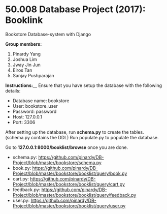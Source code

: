 # 50.008 Database Project (2017): Booklink
Bookstore Database-system with Django 

<b>Group members:</b>
1) Pinardy Yang 
2) Joshua Lim
3) Jway Jin Jun 
4) Eiros Tan
5) Sanjay Pushparajan

<b>Instructions:</b>__
Ensure that you have setup the database with the following details:
- Database name: bookstore
- User: bookstore_user
- Password: password
- Host: 127.0.0.1
- Port: 3306

After setting up the database, run <b>schema.py</b> to create the tables. (schema.py contains the DDL)
Run populate.py to populate the database.

Go to <b>127.0.0.1:8000/booklist/browse</b> once you are done.

- schema.py: https://github.com/pinardy/DB-Project/blob/master/bookstore/schema.py
- book.py: https://github.com/pinardy/DB-Project/blob/master/bookstore/booklist/query/book.py
- cart.py: https://github.com/pinardy/DB-Project/blob/master/bookstore/booklist/query/cart.py
- feedback.py: https://github.com/pinardy/DB-Project/blob/master/bookstore/booklist/query/feedback.py
- user.py: https://github.com/pinardy/DB-Project/blob/master/bookstore/booklist/query/user.py
